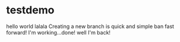 # testdemo
hello world
lalala
Creating a new branch is quick and simple
ban fast forward!
I'm working...done!
well  I'm back!